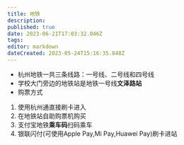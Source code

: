 ```yaml
---
title: 地铁
description: 
published: true
date: 2023-06-21T17:03:32.046Z
tags: 
editor: markdown
dateCreated: 2023-05-24T15:16:35.848Z
---
```


* 杭州地铁一共三条线路：一号线、二号线和四号线
* 学校大门旁边的地铁站是地铁一号线**文泽路站**
* 购票方式

1. 使用杭州通直接刷卡进入
2. 在地铁站自助购票机购买
3. 支付宝地铁**乘车码**扫码乘车
4. 银联闪付(可使用Apple Pay,Mi Pay,Huawei Pay)刷卡进站